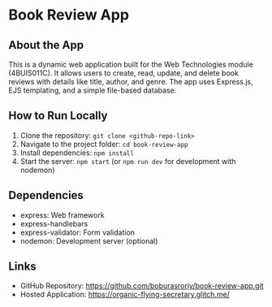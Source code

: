 # Book Review App

## About the App
This is a dynamic web application built for the Web Technologies module (4BUIS011C). It allows users to create, read, update, and delete book reviews with details like title, author, and genre. The app uses Express.js, EJS templating, and a simple file-based database.

## How to Run Locally
1. Clone the repository: `git clone <github-repo-link>`
2. Navigate to the project folder: `cd book-review-app`
3. Install dependencies: `npm install`
4. Start the server: `npm start` (or `npm run dev` for development with nodemon)


## Dependencies
- express: Web framework
- express-handlebars
- express-validator: Form validation
- nodemon: Development server (optional)

## Links
- GitHub Repository: <https://github.com/boburasroriy/book-review-app.git>
- Hosted Application: <https://organic-flying-secretary.glitch.me/>


